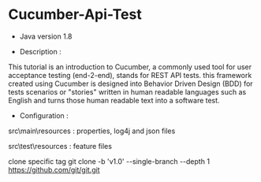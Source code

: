 # Cucumber-Api-Test 


- Java version 1.8


- Description :

This tutorial is an introduction to Cucumber, a commonly used tool for user acceptance testing (end-2-end), stands for REST API tests.
this framework created using Cucumber is designed into Behavior Driven Design (BDD) for tests scenarios or "stories" written in human readable languages 
such as English and turns those human readable text into a software test.


- Configuration :

 src\main\resources : properties, log4j  and json files
 
 src\test\resources : feature files
 
 clone specific tag
 git clone -b 'v1.0' --single-branch --depth 1 https://github.com/git/git.git